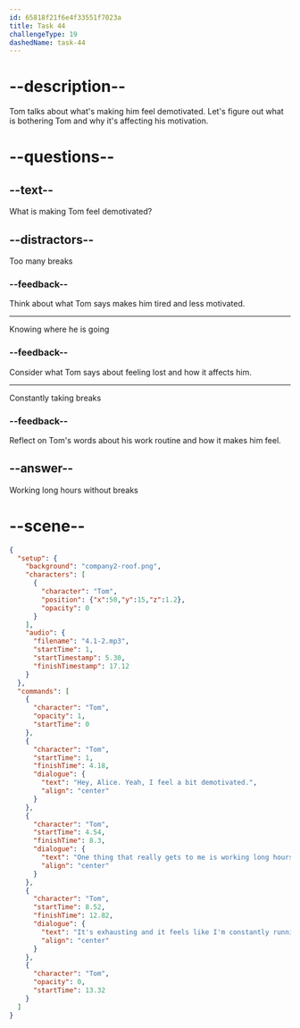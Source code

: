 ```yaml
---
id: 65818f21f6e4f33551f7023a
title: Task 44
challengeType: 19
dashedName: task-44
---
```


<!-- (Audio) Tom: Hey Alice, yeah, I feel a bit demotivated. One thing that really gets to me is working long hours without any breaks. It's exhausting, and it feels like I'm constantly running without knowing where I'm going. -->

# --description--

Tom talks about what's making him feel demotivated. Let's figure out what is bothering Tom and why it's affecting his motivation.

# --questions--

## --text--

What is making Tom feel demotivated?

## --distractors--

Too many breaks

### --feedback--

Think about what Tom says makes him tired and less motivated.

---

Knowing where he is going

### --feedback--

Consider what Tom says about feeling lost and how it affects him.

---

Constantly taking breaks

### --feedback--

Reflect on Tom's words about his work routine and how it makes him feel.

## --answer--

Working long hours without breaks

# --scene--

```json
{
  "setup": {
    "background": "company2-roof.png",
    "characters": [
      {
        "character": "Tom",
        "position": {"x":50,"y":15,"z":1.2},
        "opacity": 0
      }
    ],
    "audio": {
      "filename": "4.1-2.mp3",
      "startTime": 1,
      "startTimestamp": 5.30,
      "finishTimestamp": 17.12
    }
  },
  "commands": [
    {
      "character": "Tom",
      "opacity": 1,
      "startTime": 0
    },
    {
      "character": "Tom",
      "startTime": 1,
      "finishTime": 4.18,
      "dialogue": {
        "text": "Hey, Alice. Yeah, I feel a bit demotivated.",
        "align": "center"
      }
    },
    {
      "character": "Tom",
      "startTime": 4.54,
      "finishTime": 8.3,
      "dialogue": {
        "text": "One thing that really gets to me is working long hours without any breaks.",
        "align": "center"
      }
    },
    {
      "character": "Tom",
      "startTime": 8.52,
      "finishTime": 12.82,
      "dialogue": {
        "text": "It's exhausting and it feels like I'm constantly running without knowing where I'm going.",
        "align": "center"
      }
    },
    {
      "character": "Tom",
      "opacity": 0,
      "startTime": 13.32
    }
  ]
}
```

